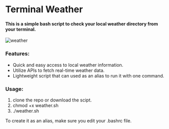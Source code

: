 # Terminal Weather

#### This is a simple bash script to check your local weather directory from your terminal.

![weather](https://github.com/the-universal-linux-society/Terminal-Weather/assets/161962528/2c1354a3-37b8-4ed8-9ee9-c142be46e79a)

### Features: 
- Quick and easy access to local weather information.
- Utilize APIs to fetch real-time weather data.
- Lightweight script that can used as an alias to run it with one command.

### Usage: 
1. clone the repo or download the scipt.
2. chmod +x weather.sh
3. ./weather.sh

To create it as an alias, make sure you edit your .bashrc file.

